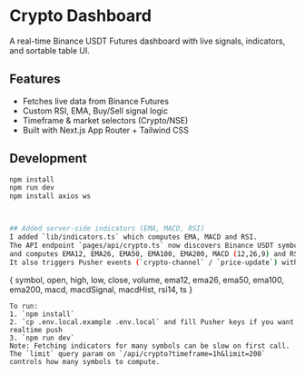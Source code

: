 # Crypto Dashboard

A real-time Binance USDT Futures dashboard with live signals, indicators, and sortable table UI.

## Features

- Fetches live data from Binance Futures
- Custom RSI, EMA, Buy/Sell signal logic
- Timeframe & market selectors (Crypto/NSE)
- Built with Next.js App Router + Tailwind CSS

## Development

```bash
npm install
npm run dev
npm install axios ws



## Added server-side indicators (EMA, MACD, RSI)
I added `lib/indicators.ts` which computes EMA, MACD and RSI.
The API endpoint `pages/api/crypto.ts` now discovers Binance USDT symbols automatically
and computes EMA12, EMA26, EMA50, EMA100, EMA200, MACD (12,26,9) and RSI(14) for each symbol.
It also triggers Pusher events (`crypto-channel` / `price-update`) with the payload containing:
```
{ symbol, open, high, low, close, volume, ema12, ema26, ema50, ema100, ema200, macd, macdSignal, macdHist, rsi14, ts }
```
To run:
1. `npm install`
2. `cp .env.local.example .env.local` and fill Pusher keys if you want realtime push
3. `npm run dev`
Note: Fetching indicators for many symbols can be slow on first call. The `limit` query param on `/api/crypto?timeframe=1h&limit=200` controls how many symbols to compute.
